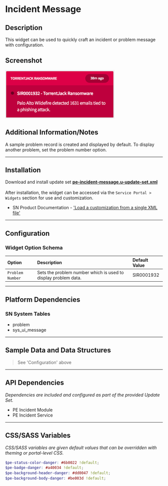 # Incident Message

## Description

This widget can be used to quickly craft an incident or problem message with configuration.

## Screenshot
![](../images/pe-incident-message.png)

## Additional Information/Notes

A sample problem record is created and displayed by default. To display another problem, set the problem number option.

---

## Installation

Download and install update set **[pe-incident-message.u-update-set.xml](https://github.com/platform-experience/serviceportal-widget-library/blob/master/pe-incident-message/pe-incident-message.u-update-set.xml)** <br/><br/>
After installation, the widget can be accessed via the `Service Portal > Widgets` section for use and customization.<br/>
* SN Product Documentation - ['Load a customization from a single XML file'](https://docs.servicenow.com/bundle/jakarta-application-development/page/build/system-update-sets/task/t_SaveAnUpdateSetAsAnXMLFile.html)

---

## Configuration

### Widget Option Schema

| Option | Description | Default Value |
| :--- | :--- | :--- |
| `Problem Number` | Sets the problem number which is used to display problem data. | SIR0001932 |

---

## Platform Dependencies

### SN System Tables
* problem
* sys_ui_message

---

## Sample Data and Data Structures

> See 'Configuration' above

---

## API Dependencies

<i>Dependencies are included and configured as part of the provided Update Set.</i>
* PE Incident Module
* PE Incident Service

---

## CSS/SASS Variables

_CSS/SASS variables are given default values that can be overridden with theming or portal-level CSS._

```scss
$pe-status-color-danger: #6b0022 !default;
$pe-badge-danger: #a40034 !default;
$pe-background-header-danger: #dd0047 !default;
$pe-background-body-danger: #be003d !default;
```
